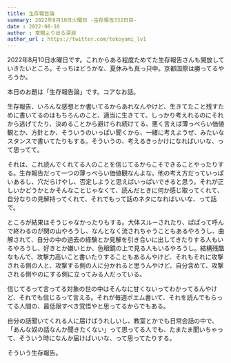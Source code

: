 ```yaml
---
title: 生存報告論
summary: 2022年8月10日火曜日 -生存報告332日目-
date : 2022-08-10
author : 常闇より出る深淵
author_url : https://twitter.com/tokoyami_lv1
---
```

2022年8月10日水曜日です。これからある程度ためてた生存報告さんも開放していきたいところ。そっちはどうかな、夏休みも真っ只中。京都国際は勝ってるやろうか。

本日のお題は「生存報告論」です。コアなお話。

生存報告、いろんな感想とか書いてるからあれなんやけど、生きてたこと残すために書いてるのはもちろんのこと、適当に生きてて、しっかり考えれるのにそれから逃げてたり、決めることから避けられ続けてる、悪く言えば薄っぺらい価値観とか、方針とか、そういうのいっぱい聞くから、一緒に考えようぜ、みたいなスタンスで書いてたりもする。そういうの、考えるきっかけになればいいな、って思ってて。

それは、これ読んでくれてる人のことを信じてるからこそできることやったりする。生存報告だって一つの薄っぺらい価値観なんよな。他の考え方だっていっぱいあるし、穴だらけやし、否定しようと思えばいっぱいできると思う。それが正しいかどうかとかそんなことじゃなくて、読んだときに何か感じ取ってくれて、自分なりの見解持ってくれて、それでもって話のネタになればいいな、って話で。

ところが結果はそうじゃなかったりもする。大体スルーされたり、ぱぱって呼んで終わるのが関の山やろうし、なんとなく流されちゃうこともあるやろうし、曲解されて、自分の中の過去の経験とか見解を引き合いに出してきたりする人もいるやろうし、好きとか嫌いとか、色眼鏡の上で見る人もいるやろうし。結構残酷なもんで、攻撃力高いこと書いたりすることもあるんやけど、それもそれに攻撃される側の人と、攻撃する側の人に分かれると思うんやけど、自分含めて、攻撃される側やのにする側に立ってみる人だっている。

信じてるって言ってる対象の世の中はそんなに甘くないってわかってるんやけど、それでも信じるって言える。それが毎週ポエム書いて、それを読んでもらってる人間の、最低限すべき覚悟やと思ってるからでもある。

自分の話聞いてくれる人に届けばうれしいし、教室とかでも日常会話の中で、「あんな奴の話なんか聞きたくない」って思ってる人でも、たまたま聞いちゃって、そういう時になんか届けばいいな、って思ってたりする。

そういう生存報告。